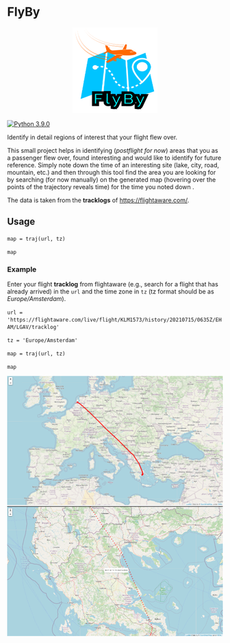 # FlyBy
<p align="center">
  <img width="200" height="200" src="images/LogoMakr-0JMFWY.png" />
</p>

<!-- ![](/images/LogoMakr-0DZT22.png) -->

[![Python 3.9.0](https://img.shields.io/badge/python-3.9.0-green.svg?style=plastic)](https://www.python.org/downloads/release/python-390/)


Identify in detail regions of interest that your flight flew over.

This small project helps in identifying (_postflight for now_) areas that you as a passenger flew over, found interesting and would 
like to identify for future reference.
Simply note down the time of an interesting site (lake, city, road, mountain, etc.) and then through this tool find the area you are looking for by searching (for now manually) on the generated map (hovering over the points of the trajectory reveals time) for the time you noted down .

The data is taken from the **tracklogs** of https://flightaware.com/.

## Usage
``map = traj(url, tz)``

``map``

### Example
Enter your flight **tracklog** from flightaware (e.g., search for a flight that has already arrived) in the ``url`` and the time zone in ``tz`` (tz format should be as _Europe/Amsterdam_).

``url = 'https://flightaware.com/live/flight/KLM1573/history/20210715/0635Z/EHAM/LGAV/tracklog'``

``tz = 'Europe/Amsterdam'``

``map = traj(url, tz)``

``map``

![](/images/flyby_1.png)
![](/images/flyby_2.png)
